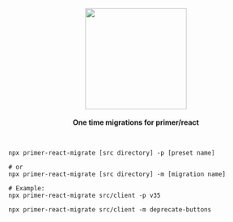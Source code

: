<p align="center">
  <img src="https://octodex.github.com/images/manufacturetocat.png" height="200px"/>
  <br><br>
  <b>One time migrations for primer/react</b>
</p>

&nbsp;

```
npx primer-react-migrate [src directory] -p [preset name]

# or
npx primer-react-migrate [src directory] -m [migration name]

# Example:
npx primer-react-migrate src/client -p v35

npx primer-react-migrate src/client -m deprecate-buttons
```

&nbsp;
